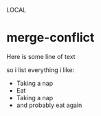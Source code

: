 LOCAL

# merge-conflict

Here is some line of text

so i list everything i like:
* Taking a nap
* Eat
* Taking a nap
* and probably eat again
